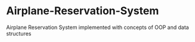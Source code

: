 # Airplane-Reservation-System
Airplane Reservation System implemented with concepts of OOP and data structures
